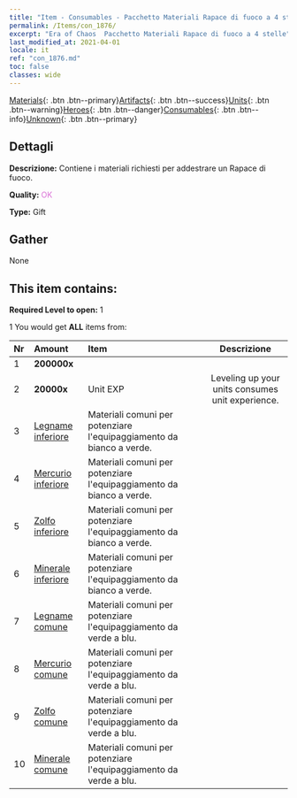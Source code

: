 ```yaml
---
title: "Item - Consumables - Pacchetto Materiali Rapace di fuoco a 4 stelle"
permalink: /Items/con_1876/
excerpt: "Era of Chaos  Pacchetto Materiali Rapace di fuoco a 4 stelle"
last_modified_at: 2021-04-01
locale: it
ref: "con_1876.md"
toc: false
classes: wide
---
```

 [Materials](/it/Items/){: .btn .btn--primary}[Artifacts](/it/Items/Artifacts/){: .btn .btn--success}[Units](/it/Items/Units/){: .btn .btn--warning}[Heroes](/it/Items/Heroes/){: .btn .btn--danger}[Consumables](/it/Items/Consumables/){: .btn .btn--info}[Unknown](/it/Items/Unknown/){: .btn .btn--primary}

## Dettagli
 **Descrizione:** Contiene i materiali richiesti per addestrare un Rapace di fuoco.

 **Quality:** <span style="color: #DA70D6">OK</span>

 **Type:** Gift

## Gather

  None

## This item contains:

 **Required Level to open:** 1

 1 You would get **ALL** items  from:

  | Nr | Amount |     Item    | Descrizione |
  |:---|:-------|:------------|:-----------:|
  | 1 |  **200000x** | <i class="fas fa-coins"/> |  | 
  | 2 |  **20000x** | Unit EXP | Leveling up your units consumes unit experience.  | 
  | 3 | [Legname inferiore](/it/Items/mat_1/) | Materiali comuni per potenziare l'equipaggiamento da bianco a verde. | 
  | 4 | [Mercurio inferiore](/it/Items/mat_2/) | Materiali comuni per potenziare l'equipaggiamento da bianco a verde. | 
  | 5 | [Zolfo inferiore](/it/Items/mat_3/) | Materiali comuni per potenziare l'equipaggiamento da bianco a verde. | 
  | 6 | [Minerale inferiore](/it/Items/mat_1/) | Materiali comuni per potenziare l'equipaggiamento da bianco a verde. | 
  | 7 | [Legname comune](/it/Items/mat_7/) | Materiali comuni per potenziare l'equipaggiamento da verde a blu. | 
  | 8 | [Mercurio comune](/it/Items/mat_8/) | Materiali comuni per potenziare l'equipaggiamento da verde a blu. | 
  | 9 | [Zolfo comune](/it/Items/mat_9/) | Materiali comuni per potenziare l'equipaggiamento da verde a blu. | 
  | 10 | [Minerale comune](/it/Items/mat_6/) | Materiali comuni per potenziare l'equipaggiamento da verde a blu. | 
